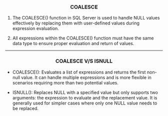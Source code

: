 <h3 align="center">
COALESCE
</h3>

1. The COALESCE() function in SQL Server is used to handle NULL values effectively by replacing them with user-defined values during expression evaluation.

2. All expressions within the COALESCE() function must have the same data type to ensure proper evaluation and return of values.

<hr/>

<h3 align="center">
COALESCE V/S ISNULL
</h3>


* COALESCE(): Evaluates a list of expressions and returns the first non-null value. It can handle multiple expressions and is more flexible in scenarios requiring more than two potential values.

* ISNULL(): Replaces NULL with a specified value but only supports two arguments: the expression to evaluate and the replacement value. It is generally used for simpler cases where only one NULL value needs to be replaced.

